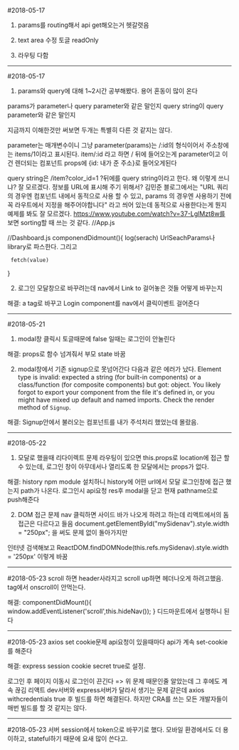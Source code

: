 #2018-05-17

1. params를 routing해서 api get해오는거 헷갈렷음

2. text area 수정 토글 readOnly

3. 라우팅 다함

***
#2018-05-17
1. params와 query에 대해 1~2시간 공부해봤다. 용어 혼동이 많이 온다

params가 parameter나 query parameter와 같은 말인지 query string이 query parameter와 같은 말인지

지금까지 이해한것만 써보면 두개는 특별히 다른 것 같지는 않다. 

parameter는 매개변수이니 그냥 parameter(params)는 /:id의 형식이어서
주소창에는 items/1이라고 표시된다. item/:id 라고 하면 / 뒤에 들어오는게 parameter이고 이건 렌더되는 컴포넌트 props에 {id: 내가 준 주소}로 들어오게된다

query string은 /item?color_id=1 ?뒤에를 query string이라고 한다. 왜 이렇게 쓰니냐? 잘 모르겠다. 정보를 URL에 표시해 주기 위해서?
김민준 블로그에서는 "URL 쿼리의 경우엔 컴포넌트 내에서 동적으로 사용 할 수 있고, params 의 경우엔 사용하기 전에 꼭 라우트에서 지정을 해주어야합니다" 라고 씌어 있는데 동적으로 사용한다는게 뭔지 예제를 봐도 잘 모르겠다.
https://www.youtube.com/watch?v=37-LglMzt8w를 보면 sorting할 때 쓰는 것 같다. 
//App.js
 <Route path='/' component={Dashboard}>

 //Dashboard.js
 componendDidmount(){
     log(serach)
     UrlSeachParams나 library로 파스한다.
     그리고

     fetch(value)
 }

 2. 로그인 모달창으로 바꾸려는데 nav에서 Link to 걸어놓은 것들 어떻게 바꾸는지

 해결: a tag로 바꾸고 Login component를 nav에서 클릭이벤트 걸어준다

 ***
#2018-05-21
1. modal창 클릭시 토글때문에 false 일때는 로그인이 안눌린다

해결: props로 함수 넘겨줘서 부모 state 바꿈

2. modal창에서 기존 signup으로 못넘어간다 다음과 같은 에러가 났다.
Element type is invalid: expected a string (for built-in components) or a class/function (for composite components) but got: object. You likely forgot to export your component from the file it's defined in, or you might have mixed up default and named imports.
Check the render method of `Signup`.

해결: Signup안에서 불러오는 컴포넌트를 내가 주석처리 했었는데 몰랐음.

***
#2018-05-22
1. 모달로 했을때 리다이렉트 문제
라우팅이 있으면 this.props로 location에 접근 할 수 있는데, 로그인 창이 아무데서나 열리도록 한 모달에서는 props가 없다. 

해결: history npm module 설치하니 history에 어떤 url에서 모달 로그인창에 접근 했는지 path가 나온다. 로그인시 api요청 res후 modal을 닫고 현재 pathname으로 push해준다

2. DOM 접근 문제
nav 클릭하면 사이드 바가 나오게 하려고 하는데 리액트에서의 돔접근은 다르다고 들음
document.getElementById("mySidenav").style.width = "250px"; 을 써도 문제 없이 돌아가지만

인터넷 검색해보고 
ReactDOM.findDOMNode(this.refs.mySidenav).style.width = '250px'
이렇게 바꿈

***
#2018-05-23
scroll 하면 header사라지고 scroll up하면 헤더나오게 하려고했음. 
tag에서 onscroll이 안먹는다.

해결: 
    componentDidMount(){
        window.addEventListener('scroll',this.hideNav());
    }
디드마운트에서 실행하니 된다

***
#2018-05-23
axios set cookie문제
api요청이 있을때마다 api가 계속 set-cookie를 해준다

해결: express session cookie secret true로 설정.

로그인 후 페이지 이동시 로그인이 끈긴다 => 위 문제 때문인줄 알았는데 그 후에도 계속 끊김
리액트 dev서버와 express서버가 달라서 생기는 문제 같은데 axios withcredentials true 후 빌드를 하면 해결된다. 하지만 CRA를 쓰는 모든 개발자들이 매번 빌드를 할 것 같지는 않다. 

***
#2018-05-23
서버 session에서 token으로 바꾸기로 했다. 모바일 환경에서도 더 용이하고, stateful하기 때문에 요새 많이 쓴다고.







